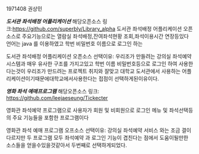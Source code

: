 1971408 권상민


*****************도서관 좌석배정 어플리케이션*****************
해당오픈소스 링크:https://github.com/superbly/Library_alpha
도서관 좌석배정 어플리케이션 오픈소스로 주요기능으로는 열람실 좌석배정,잔여좌석현황 조회,좌석이용시간 연장등있다
언어는 java 를 이용하였고 학번 비밀번호 이름으로 로그인 하는



도서관 좌석배정 어플리케이션 오픈소스 선택이유: 
우리조가 만들려는 강의실 좌석예약시스템과 매우 유사한 구조를 가지고있고 학번 이름 비밀번호등으로 로그인 하여 
사용한다는것이 우리조가 만드려는 프로젝트 취지와 잘맞고
대학교 도서관에서 사용하는 어플리케이션이기때문에대학교에서사용한다는 접점이 선택하게된이유이다.



*****************영화 좌석 예매프로그램*****************
해당오픈소스 링크: https://github.com/leejaeseung/Tickecter

영화관 좌석예약 프로그램으로 사용자가 회원 및 비회원으로 로그인 메뉴 및 좌석선택등의 주요 기능들을 포함한 프로그램이다

영화관 좌석 예매 프로그램 오프소스 선택이유:
강의실 좌석예약 서비스 와는 조금 결이다르지만 두 프로그램 모두 좌석예약 과 로그인 기능이 겹친다는 점에서 도움이될만한 소스들을 얻을수있을것같아서 두번째로 선택하게되었다.
